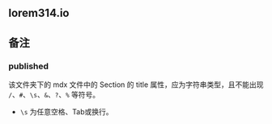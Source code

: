 ## lorem314.io

## 备注

### published

该文件夹下的 mdx 文件中的 Section 的 title 属性，应为字符串类型，且不能出现 `/`、`#`、`\s`、`&`、`?`、`%` 等符号。

- `\s` 为任意空格、Tab或换行。
